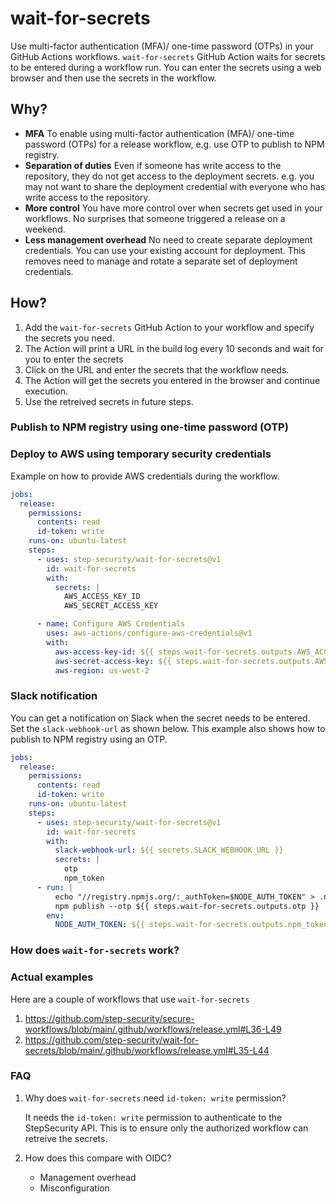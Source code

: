 # wait-for-secrets

Use multi-factor authentication (MFA)/ one-time password (OTPs) in your GitHub Actions workflows. `wait-for-secrets` GitHub Action waits for secrets to be entered during a workflow run. You can enter the secrets using a web browser and then use the secrets in the workflow.

## Why?

- **MFA** To enable using multi-factor authentication (MFA)/ one-time password (OTPs) for a release workflow, e.g. use OTP to publish to NPM registry.
- **Separation of duties** Even if someone has write access to the repository, they do not get access to the deployment secrets. e.g. you may not want to share the deployment credential with everyone who has write access to the repository.
- **More control** You have more control over when secrets get used in your workflows. No surprises that someone triggered a release on a weekend.
- **Less management overhead** No need to create separate deployment credentials. You can use your existing account for deployment. This removes need to manage and rotate a separate set of deployment credentials.

## How?

1. Add the `wait-for-secrets` GitHub Action to your workflow and specify the secrets you need.
2. The Action will print a URL in the build log every 10 seconds and wait for you to enter the secrets
3. Click on the URL and enter the secrets that the workflow needs.
4. The Action will get the secrets you entered in the browser and continue execution.
5. Use the retreived secrets in future steps.

### Publish to NPM registry using one-time password (OTP)

### Deploy to AWS using temporary security credentials

Example on how to provide AWS credentials during the workflow.

```yaml
jobs:
  release:
    permissions:
      contents: read
      id-token: write
    runs-on: ubuntu-latest
    steps:
      - uses: step-security/wait-for-secrets@v1
        id: wait-for-secrets
        with:
          secrets: |
            AWS_ACCESS_KEY_ID
            AWS_SECRET_ACCESS_KEY

      - name: Configure AWS Credentials
        uses: aws-actions/configure-aws-credentials@v1
        with:
          aws-access-key-id: ${{ steps.wait-for-secrets.outputs.AWS_ACCESS_KEY_ID }}
          aws-secret-access-key: ${{ steps.wait-for-secrets.outputs.AWS_SECRET_ACCESS_KEY }}
          aws-region: us-west-2
```

### Slack notification

You can get a notification on Slack when the secret needs to be entered. Set the `slack-webhook-url` as shown below.
This example also shows how to publish to NPM registry using an OTP.

```yaml
jobs:
  release:
    permissions:
      contents: read
      id-token: write
    runs-on: ubuntu-latest
    steps:
      - uses: step-security/wait-for-secrets@v1
        id: wait-for-secrets
        with:
          slack-webhook-url: ${{ secrets.SLACK_WEBHOOK_URL }}
          secrets: |
            otp
            npm_token
      - run: |
          echo "//registry.npmjs.org/:_authToken=$NODE_AUTH_TOKEN" > .npmrc
          npm publish --otp ${{ steps.wait-for-secrets.outputs.otp }}
        env:
          NODE_AUTH_TOKEN: ${{ steps.wait-for-secrets.outputs.npm_token }}
```

### How does `wait-for-secrets` work?

### Actual examples

Here are a couple of workflows that use `wait-for-secrets`

1. https://github.com/step-security/secure-workflows/blob/main/.github/workflows/release.yml#L36-L49
2. https://github.com/step-security/wait-for-secrets/blob/main/.github/workflows/release.yml#L35-L44

### FAQ

1. Why does `wait-for-secrets` need `id-token: write` permission?

   It needs the `id-token: write` permission to authenticate to the StepSecurity API. This is to ensure only the authorized workflow can retreive the secrets.

2. How does this compare with OIDC?

   - Management overhead
   - Misconfiguration
